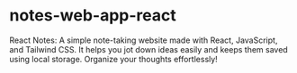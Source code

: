 # notes-web-app-react
React Notes: A simple note-taking website made with React, JavaScript, and Tailwind CSS. It helps you jot down ideas easily and keeps them saved using local storage. Organize your thoughts effortlessly!

